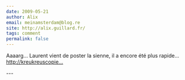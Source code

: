 ```yaml
---
date: 2009-05-21
author: Alix
email: meinamsterdam@blog.re
site: http://alix.guillard.fr/
tags: comment
permalink: false
---
```


<p>
Aaaarg... Laurent vient de poster la sienne, il a encore été plus rapide...<br />
<a href="http://kreukreuscopie.blogspot.com/2009/05/carte-delecteur-peen.html">http://kreukreuscopie...</a>
</p>
---